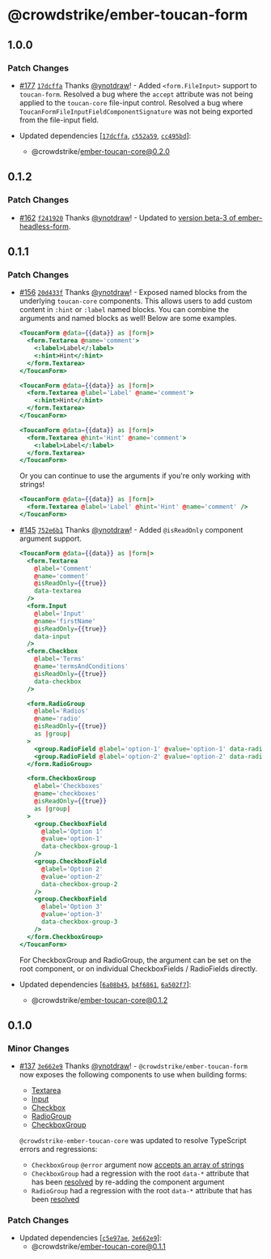 # @crowdstrike/ember-toucan-form

## 1.0.0

### Patch Changes

- [#177](https://github.com/CrowdStrike/ember-toucan-core/pull/177) [`17dcffa`](https://github.com/CrowdStrike/ember-toucan-core/commit/17dcffaad2eed80663c1e134a8454366d4fd2b8c) Thanks [@ynotdraw](https://github.com/ynotdraw)! - Added `<form.FileInput>` support to `toucan-form`. Resolved a bug where the `accept` attribute was not being applied to the `toucan-core` file-input control. Resolved a bug where `ToucanFormFileInputFieldComponentSignature` was not being exported from the file-input field.

- Updated dependencies [[`17dcffa`](https://github.com/CrowdStrike/ember-toucan-core/commit/17dcffaad2eed80663c1e134a8454366d4fd2b8c), [`c552a59`](https://github.com/CrowdStrike/ember-toucan-core/commit/c552a59ed54d902d394926f7f6951ca41552db4f), [`cc495bd`](https://github.com/CrowdStrike/ember-toucan-core/commit/cc495bd012fc5da35b6a46ba09707a6673e0ed74)]:
  - @crowdstrike/ember-toucan-core@0.2.0

## 0.1.2

### Patch Changes

- [#162](https://github.com/CrowdStrike/ember-toucan-core/pull/162) [`f241920`](https://github.com/CrowdStrike/ember-toucan-core/commit/f241920824325ceaf022295fef7c70158ab8e27c) Thanks [@ynotdraw](https://github.com/ynotdraw)! - Updated to [version beta-3 of ember-headless-form](https://github.com/CrowdStrike/ember-headless-form/releases/tag/ember-headless-form%401.0.0-beta.3).

## 0.1.1

### Patch Changes

- [#156](https://github.com/CrowdStrike/ember-toucan-core/pull/156) [`20d433f`](https://github.com/CrowdStrike/ember-toucan-core/commit/20d433f330a4a6ee3a5d31acfc20f48ccc1bb950) Thanks [@ynotdraw](https://github.com/ynotdraw)! - Exposed named blocks from the underlying `toucan-core` components. This allows users to add custom content in `:hint` or `:label` named blocks. You can combine the arguments and named blocks as well! Below are some examples.

  ```hbs
  <ToucanForm @data={{data}} as |form|>
    <form.Textarea @name='comment'>
      <:label>Label</:label>
      <:hint>Hint</:hint>
    </form.Textarea>
  </ToucanForm>
  ```

  ```hbs
  <ToucanForm @data={{data}} as |form|>
    <form.Textarea @label='Label' @name='comment'>
      <:hint>Hint</:hint>
    </form.Textarea>
  </ToucanForm>
  ```

  ```hbs
  <ToucanForm @data={{data}} as |form|>
    <form.Textarea @hint='Hint' @name='comment'>
      <:label>Label</:label>
    </form.Textarea>
  </ToucanForm>
  ```

  Or you can continue to use the arguments if you're only working with strings!

  ```hbs
  <ToucanForm @data={{data}} as |form|>
    <form.Textarea @label='Label' @hint='Hint' @name='comment' />
  </ToucanForm>
  ```

- [#145](https://github.com/CrowdStrike/ember-toucan-core/pull/145) [`752e6b1`](https://github.com/CrowdStrike/ember-toucan-core/commit/752e6b16d40d04f69ac3381cae4d6ee7ffd962fa) Thanks [@ynotdraw](https://github.com/ynotdraw)! - Added `@isReadOnly` component argument support.

  ```hbs
  <ToucanForm @data={{data}} as |form|>
    <form.Textarea
      @label='Comment'
      @name='comment'
      @isReadOnly={{true}}
      data-textarea
    />
    <form.Input
      @label='Input'
      @name='firstName'
      @isReadOnly={{true}}
      data-input
    />
    <form.Checkbox
      @label='Terms'
      @name='termsAndConditions'
      @isReadOnly={{true}}
      data-checkbox
    />

    <form.RadioGroup
      @label='Radios'
      @name='radio'
      @isReadOnly={{true}}
      as |group|
    >
      <group.RadioField @label='option-1' @value='option-1' data-radio-1 />
      <group.RadioField @label='option-2' @value='option-2' data-radio-2 />
    </form.RadioGroup>

    <form.CheckboxGroup
      @label='Checkboxes'
      @name='checkboxes'
      @isReadOnly={{true}}
      as |group|
    >
      <group.CheckboxField
        @label='Option 1'
        @value='option-1'
        data-checkbox-group-1
      />
      <group.CheckboxField
        @label='Option 2'
        @value='option-2'
        data-checkbox-group-2
      />
      <group.CheckboxField
        @label='Option 3'
        @value='option-3'
        data-checkbox-group-3
      />
    </form.CheckboxGroup>
  </ToucanForm>
  ```

  For CheckboxGroup and RadioGroup, the argument can be set on the root component, or on individual CheckboxFields / RadioFields directly.

- Updated dependencies [[`6a08b45`](https://github.com/CrowdStrike/ember-toucan-core/commit/6a08b4501dce48408278f68d4883a20b9012c3a7), [`b4f6861`](https://github.com/CrowdStrike/ember-toucan-core/commit/b4f6861bc2384dc3144c5b5a6aef18bca48f2b15), [`6a502f7`](https://github.com/CrowdStrike/ember-toucan-core/commit/6a502f70912a1d62aa5f1deae2c50cc3e4aec0b3)]:
  - @crowdstrike/ember-toucan-core@0.1.2

## 0.1.0

### Minor Changes

- [#137](https://github.com/CrowdStrike/ember-toucan-core/pull/137) [`3e662e9`](https://github.com/CrowdStrike/ember-toucan-core/commit/3e662e95def2706c1c44b73c84a2d8eb664ea556) Thanks [@ynotdraw](https://github.com/ynotdraw)! - `@crowdstrike/ember-toucan-form` now exposes the following components to use when building forms:

  - [Textarea](https://github.com/CrowdStrike/ember-toucan-core/pull/129)
  - [Input](https://github.com/CrowdStrike/ember-toucan-core/pull/134)
  - [Checkbox](https://github.com/CrowdStrike/ember-toucan-core/pull/135)
  - [RadioGroup](https://github.com/CrowdStrike/ember-toucan-core/pull/136)
  - [CheckboxGroup](https://github.com/CrowdStrike/ember-toucan-core/pull/137)

  `@crowdstrike-ember-toucan-core` was updated to resolve TypeScript errors and regressions:

  - `CheckboxGroup` `@error` argument now [accepts an array of strings](https://github.com/CrowdStrike/ember-toucan-core/pull/137/files#diff-4944b98b6785745979290458ace369f4a4c4125a1b77e7b269421dfc51a820efR17)
  - `CheckboxGroup` had a regression with the root `data-*` attribute that has been [resolved](https://github.com/CrowdStrike/ember-toucan-core/pull/136/files#diff-be94a63c54dadd43884220fa6817230be44d6789f30da3ba28a716bbd941f3f4R5) by re-adding the component argument
  - `RadioGroup` had a regression with the root `data-*` attribute that has been [resolved](https://github.com/CrowdStrike/ember-toucan-core/pull/136/files#diff-1857c5ed8e778b21fbcd8a18a40754ab5c9d38bcd1ad521bdf4a0c03bf57a808R7)

### Patch Changes

- Updated dependencies [[`c5e97ae`](https://github.com/CrowdStrike/ember-toucan-core/commit/c5e97aea3f6e47b06d6367b8b8b9787567697985), [`3e662e9`](https://github.com/CrowdStrike/ember-toucan-core/commit/3e662e95def2706c1c44b73c84a2d8eb664ea556)]:
  - @crowdstrike/ember-toucan-core@0.1.1

